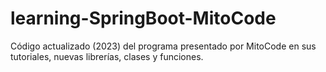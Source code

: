 # learning-SpringBoot-MitoCode
Código actualizado (2023) del programa presentado por MitoCode en sus tutoriales, nuevas librerías, clases y funciones.
